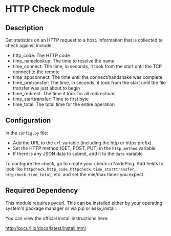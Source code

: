 # HTTP Check module

## Description

Get statistics on an HTTP request to a host. Information that is collected to
check against include:

* http_code: The HTTP code
* time_namelookup: The time to resolve the name
* time_connect: The time, in seconds, it took from the start until the TCP connect to the remote
* time_appconnect: The time until the connect/handshake was complete
* time_pretransfer: The time, in seconds, it took from the start until the file transfer was just about to begin
* time_redirect: The time it took for all redirections
* time_starttransfer: Time to first byte
* time_total: The total time for the entire operation


## Configuration

In the `config.py` file: 

* Add the URL to the `url` variable (including the http or https prefix).
* Set the HTTP method (GET, POST, PUT) in the `http_method` variable
* If there is any JSON data to submit, add it to the `data` variable

To configure the check, go to create your check in NodePing. Add fields to look like `httpcheck.http_code`, `httpcheck.time_starttransfer`, `httpcheck.time_total`, etc. and set the min/max times you expect.

## Required Dependency

This module requires pycurl. This can be installed either by your operating system's package manager or via pip or easy_install.

You can view the official install instructions here:

http://pycurl.io/docs/latest/install.html
